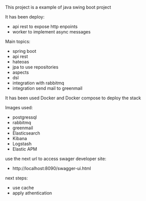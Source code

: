 This project is a example of java swing boot project

It has been deploy:
- api rest to expose http enpoints 
- worker to implement async messages

Main topics:
- spring boot
- api rest
- hateoas
- jpa to use repositories
- aspects
- dsl
- integration with rabbitmq
- integration send mail to greenmail

It has been used Docker and Docker compose to deploy the stack

Images used:
- postgressql
- rabbitmq
- greenmail
- Elasticsearch
- Kibana
- Logstash
- Elastic APM

use the next url to access swager developer site:
- http://localhost:8090/swagger-ui.html

next steps:
- use cache
- apply athentication
